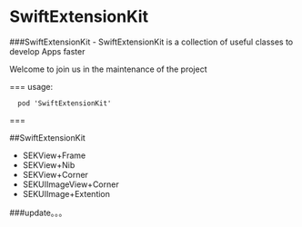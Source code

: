 # SwiftExtensionKit
###SwiftExtensionKit - SwiftExtensionKit is a collection of useful classes to develop Apps faster

Welcome to join us in the maintenance of the project

===
usage:
```
  pod 'SwiftExtensionKit'
```

===

##SwiftExtensionKit
- SEKView+Frame
- SEKView+Nib
- SEKView+Corner
- SEKUIImageView+Corner
- SEKUIImage+Extention

###update。。。

